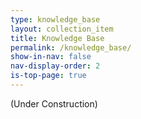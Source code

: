 ```yaml
---
type: knowledge_base
layout: collection_item
title: Knowledge Base
permalink: /knowledge_base/
show-in-nav: false
nav-display-order: 2
is-top-page: true
---
```

(Under Construction)